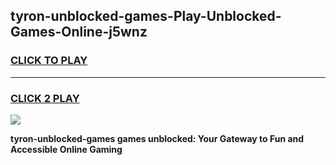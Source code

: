 
## tyron-unblocked-games-Play-Unblocked-Games-Online-j5wnz
<h3>
<a href="https://premium76.site?title=tyron-unblocked-games&ref=24A">CLICK TO PLAY</a></h3>
<hr>

<h3>
<a href="https://premium76.site?title=tyron-unblocked-games&ref=24A">CLICK 2 PLAY</a>
  
</h3>

<a href="https://premium76.site?title=tyron-unblocked-games&ref=24A"><img src="https://clearcache.store/games.png"></a>


**tyron-unblocked-games games unblocked: Your Gateway to Fun and Accessible Online Gaming**
